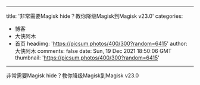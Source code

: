 
---
title: '非常需要Magisk hide？教你降级Magisk到Magisk v23.0'
categories: 
 - 博客
 - 大侠阿木
 - 首页
headimg: 'https://picsum.photos/400/300?random=6415'
author: 大侠阿木
comments: false
date: Sun, 19 Dec 2021 18:50:06 GMT
thumbnail: 'https://picsum.photos/400/300?random=6415'
---

<div>   
非常需要Magisk hide？教你降级Magisk到Magisk v23.0  
</div>
            